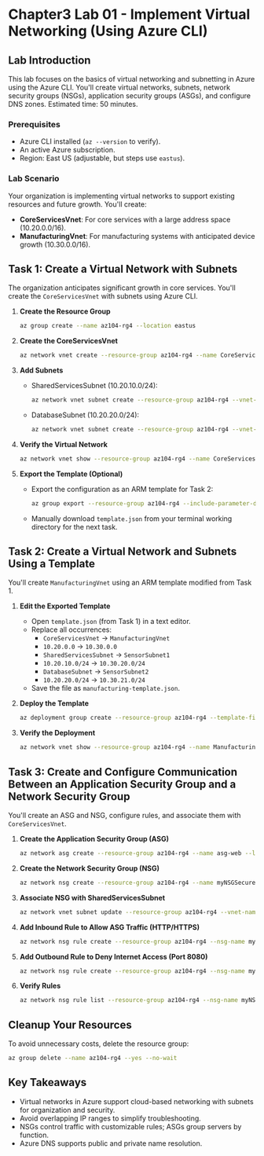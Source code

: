 # Chapter3 Lab 01 - Implement Virtual Networking (Using Azure CLI)

## Lab Introduction
This lab focuses on the basics of virtual networking and subnetting in Azure using the Azure CLI. You'll create virtual networks, subnets, network security groups (NSGs), application security groups (ASGs), and configure DNS zones. Estimated time: 50 minutes.

### Prerequisites
- Azure CLI installed (`az --version` to verify).
- An active Azure subscription.
- Region: East US (adjustable, but steps use `eastus`).

### Lab Scenario
Your organization is implementing virtual networks to support existing resources and future growth. You'll create:
- **CoreServicesVnet**: For core services with a large address space (10.20.0.0/16).
- **ManufacturingVnet**: For manufacturing systems with anticipated device growth (10.30.0.0/16).

## Task 1: Create a Virtual Network with Subnets
The organization anticipates significant growth in core services. You'll create the `CoreServicesVnet` with subnets using Azure CLI.

1. **Create the Resource Group**
   ```bash
   az group create --name az104-rg4 --location eastus
   ```

2. **Create the CoreServicesVnet**
   ```bash
   az network vnet create --resource-group az104-rg4 --name CoreServicesVnet --address-prefix 10.20.0.0/16 --location eastus
   ```

3. **Add Subnets**
   - SharedServicesSubnet (10.20.10.0/24):
     ```bash
     az network vnet subnet create --resource-group az104-rg4 --vnet-name CoreServicesVnet --name SharedServicesSubnet --address-prefix 10.20.10.0/24
     ```
   - DatabaseSubnet (10.20.20.0/24):
     ```bash
     az network vnet subnet create --resource-group az104-rg4 --vnet-name CoreServicesVnet --name DatabaseSubnet --address-prefix 10.20.20.0/24
     ```

4. **Verify the Virtual Network**
   ```bash
   az network vnet show --resource-group az104-rg4 --name CoreServicesVnet --query "{AddressSpace:addressSpace.addressPrefixes, Subnets:subnets[*].name}" --output table
   ```

5. **Export the Template (Optional)**
   - Export the configuration as an ARM template for Task 2:
     ```bash
     az group export --resource-group az104-rg4 --include-parameter-default-value > template.json
     ```
   - Manually download `template.json` from your terminal working directory for the next task.

## Task 2: Create a Virtual Network and Subnets Using a Template
You'll create `ManufacturingVnet` using an ARM template modified from Task 1.

1. **Edit the Exported Template**
   - Open `template.json` (from Task 1) in a text editor.
   - Replace all occurrences:
     - `CoreServicesVnet` → `ManufacturingVnet`
     - `10.20.0.0` → `10.30.0.0`
     - `SharedServicesSubnet` → `SensorSubnet1`
     - `10.20.10.0/24` → `10.30.20.0/24`
     - `DatabaseSubnet` → `SensorSubnet2`
     - `10.20.20.0/24` → `10.30.21.0/24`
   - Save the file as `manufacturing-template.json`.

2. **Deploy the Template**
   ```bash
   az deployment group create --resource-group az104-rg4 --template-file manufacturing-template.json
   ```

3. **Verify the Deployment**
   ```bash
   az network vnet show --resource-group az104-rg4 --name ManufacturingVnet --query "{AddressSpace:addressSpace.addressPrefixes, Subnets:subnets[*].name}" --output table
   ```

## Task 3: Create and Configure Communication Between an Application Security Group and a Network Security Group
You'll create an ASG and NSG, configure rules, and associate them with `CoreServicesVnet`.

1. **Create the Application Security Group (ASG)**
   ```bash
   az network asg create --resource-group az104-rg4 --name asg-web --location eastus
   ```

2. **Create the Network Security Group (NSG)**
   ```bash
   az network nsg create --resource-group az104-rg4 --name myNSGSecure --location eastus
   ```

3. **Associate NSG with SharedServicesSubnet**
   ```bash
   az network vnet subnet update --resource-group az104-rg4 --vnet-name CoreServicesVnet --name SharedServicesSubnet --network-security-group myNSGSecure
   ```

4. **Add Inbound Rule to Allow ASG Traffic (HTTP/HTTPS)**
   ```bash
   az network nsg rule create --resource-group az104-rg4 --nsg-name myNSGSecure --name AllowASG --priority 100 --source-asgs asg-web --destination-address-prefix "*" --destination-port-ranges 80 443 --access Allow --protocol Tcp --direction Inbound
   ```

5. **Add Outbound Rule to Deny Internet Access (Port 8080)**
   ```bash
   az network nsg rule create --resource-group az104-rg4 --nsg-name myNSGSecure --name DenyAnyCustom8080Outbound --priority 4096 --source-address-prefix "*" --destination-address-prefix "Internet" --destination-port-range 8080 --access Deny --protocol Any --direction Outbound
   ```

6. **Verify Rules**
   ```bash
   az network nsg rule list --resource-group az104-rg4 --nsg-name myNSGSecure --output table
   ```


## Cleanup Your Resources
To avoid unnecessary costs, delete the resource group:
```bash
az group delete --name az104-rg4 --yes --no-wait
```

## Key Takeaways
- Virtual networks in Azure support cloud-based networking with subnets for organization and security.
- Avoid overlapping IP ranges to simplify troubleshooting.
- NSGs control traffic with customizable rules; ASGs group servers by function.
- Azure DNS supports public and private name resolution.
